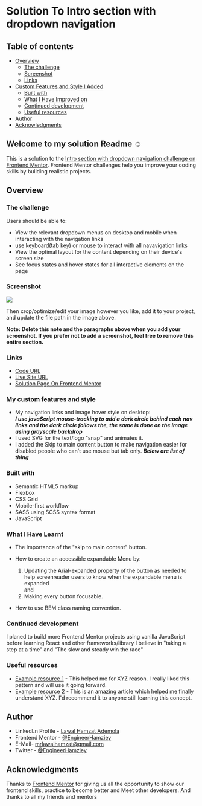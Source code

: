 
# Solution To Intro section with dropdown navigation

## Table of contents

- [Overview](#overview)
  - [The challenge](#the-challenge)
  - [Screenshot](#screenshot)
  - [Links](#links)
- [Custom Features and Style I Added](#my-custom-features-and-style)
  - [Built with](#built-with)
  - [What I Have Improved on](#What-I-Have-Improved-on)
  - [Continued development](#continued-development)
  - [Useful resources](#useful-resources)
- [Author](#author)
- [Acknowledgments](#acknowledgments)


## Welcome to my solution Readme :relaxed:

This is a solution to the [Intro section with dropdown navigation challenge on Frontend Mentor](https://www.frontendmentor.io/challenges/intro-section-with-dropdown-navigation-ryaPetHE5). Frontend Mentor challenges help you improve your coding skills by building realistic projects. 


## Overview

### The challenge

Users should be able to:

- View the relevant dropdown menus on desktop and mobile when interacting with the navigation links
-  use keyboard(tab key) or mouse to interact with all navavigation links
- View the optimal layout for the content depending on their device's screen size
- See focus states and hover states for all interactive elements on the page

### Screenshot

![](./screenshot.jpg)

Then crop/optimize/edit your image however you like, add it to your project, and update the file path in the image above.

**Note: Delete this note and the paragraphs above when you add your screenshot. If you prefer not to add a screenshot, feel free to remove this entire section.**

### Links

- [Code URL](https://github.com/EngineerHamziey/Solution-to-four-card-feature-section-master.git)
- [Live Site URL](https://engineerhamziey-four-card-feature.netlify.app/)
- [Solution Page On Frontend Mentor](https://www.frontendmentor.io/solutions/engineerhamziey-four-card-feature-solution-yr-7MMsNV-)

<!-- ## My process -->

### My custom features and style
- My navigation links and image hover style on desktop:<br>
  ***I use javaScript mouse-tracking to add a dark circle behind each nav links and the dark circle follows the, the same is done on the image using grayscale backdrop***
- I used SVG for the text/logo "snap" and animates it.
- I added the Skip to main content button to make navigation easier for disabled people who can't use mouse but tab only.
***Below are list of thing***


### Built with

- Semantic HTML5 markup
- Flexbox
- CSS Grid
- Mobile-first workflow
- SASS using SCSS syntax format
- JavaScript

### What I Have Learnt

- The Importance of the "skip to main content" button.

- How to create an accessible expandable Menu by:
  1. Updating the Arial-expanded property of the button as needed to help screenreader users to know when the expandable menu is expanded
  <br>and 
  1. Making every button focusable.

- How to use BEM class naming convention.

### Continued development

I planed to build more Frontend Mentor projects using vanilla JavaScript before learning React and other frameworks/library
I believe in "taking a step at a time" and "The slow and steady win the race"

### Useful resources

- [Example resource 1](https://www.example.com) - This helped me for XYZ reason. I really liked this pattern and will use it going forward.
- [Example resource 2](https://www.example.com) - This is an amazing article which helped me finally understand XYZ. I'd recommend it to anyone still learning this concept.

## Author

- LinkedLn Profile - [Lawal Hamzat Ademola](https://www.linkedin.com/in/hamzat-lawal-a88404239)
- Frontend Mentor - [@EngineerHamziey](https://www.frontendmentor.io/profile/EngineerHamziey)
- E-Mail- [mrlawalhamzat@gmail.com](mrlawalhamzat@gmail.com)
- Twitter - [@EngineerHamziey](https://www.twitter.com/EngineerHamziey)


## Acknowledgments
Thanks to [Frontend Mentor](https://www.Frontendmentor.io) for giving us all the opportunity to show our frontend skills, practice to become better and Meet other developers.
And thanks to all my friends and mentors